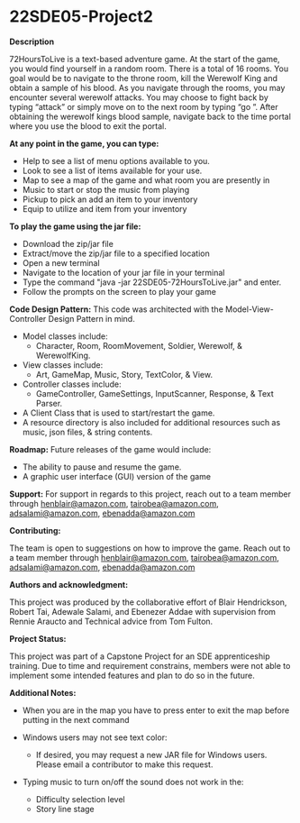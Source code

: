 # 22SDE05-Project2

**Description**

72HoursToLive is a text-based adventure game. At the start of the game, you would
find yourself in a random room. There is a total of 16 rooms. You goal would be to
navigate to the throne room, kill the Werewolf King and obtain a sample of his
blood. As you navigate through the rooms, you may encounter several werewolf
attacks. You may choose to fight back by typing “attack” or simply move on to the
next room by typing “go <direction>”. 
After obtaining the werewolf kings blood sample, navigate back to the time portal
where you use the blood to exit the portal. 

**At any point in the game, you can type:**
- Help to see a list of menu options available to you.
- Look to see a list of items available for your use.
- Map to see a map of the game and what room you are presently in
- Music to start or stop the music from playing
- Pickup <item> to pick an add an item to your inventory
- Equip <item> to utilize and item from your inventory

**To play the game using the jar file:**
- Download the zip/jar file
- Extract/move the zip/jar file to a specified location
- Open a new terminal 
- Navigate to the location of your jar file in your terminal
- Type the command "java -jar 22SDE05-72HoursToLive.jar" and enter. 
- Follow the prompts on the screen to play your game
  
**Code Design Pattern:**
This code was architected with the Model-View-Controller Design Pattern in mind.
- Model classes include:
  - Character, Room, RoomMovement, Soldier, Werewolf, & WerewolfKing.
- View classes include:  
  - Art, GameMap, Music, Story, TextColor, & View.
- Controller classes include:  
  - GameController, GameSettings, InputScanner, Response, & Text Parser. 
- A Client Class that is used to start/restart the game.
- A resource directory is also included for additional resources such as music, json files, & string contents.
  
**Roadmap:**
Future releases of the game would include:
- The ability to pause and resume the game.
- A graphic user interface (GUI) version of the game
  
**Support:**
For support in regards to this project,  reach out to a team member through
henblair@amazon.com, tairobea@amazon.com, adsalami@amazon.com, ebenadda@amazon.com 
  
**Contributing:**
  
The team is open to suggestions on how to improve the game. Reach out to a team
member   through henblair@amazon.com, tairobea@amazon.com, adsalami@amazon.com, ebenadda@amazon.com

  **Authors and acknowledgment:**

This project was produced by the collaborative effort of Blair Hendrickson, Robert
Tai, Adewale Salami, and Ebenezer Addae with supervision from Rennie Araucto and
Technical advice from Tom Fulton.
  
**Project Status:**
  
This project was part of a Capstone Project for an SDE apprenticeship training. Due
to time and requirement constrains, members were not able to implement some
intended features and plan to do so in the future.  

**Additional Notes:**

- When you are in the map you have to press enter to exit the map before
putting in the next command
- Windows users may not see text color: 
  - If desired, you may request a new JAR file for Windows users. Please email a contributor to make this request.
  
- Typing music to turn on/off the sound does not work in the:
  - Difficulty selection level
  - Story line stage
